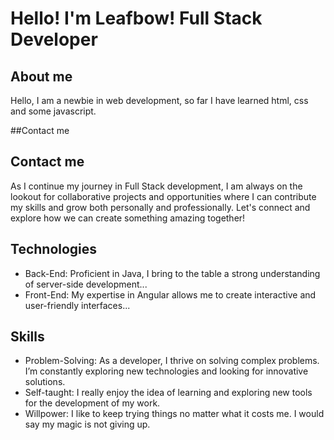 # Hello! I'm Leafbow! Full Stack Developer

## About me
Hello, I am a newbie in web development, so far I have learned html, css and some javascript.

##Contact me
## Contact me
As I continue my journey in Full Stack development, I am always on the lookout for collaborative projects and opportunities where I can contribute my skills and grow both personally and professionally. Let's connect and explore how we can create something amazing together!


## Technologies
- Back-End: Proficient in Java, I bring to the table a strong understanding of server-side development...
- Front-End: My expertise in Angular allows me to create interactive and user-friendly interfaces...

## Skills
- Problem-Solving: As a developer, I thrive on solving complex problems. I’m constantly exploring new technologies and looking for innovative solutions.
- Self-taught: I really enjoy the idea of learning and exploring new tools for the development of my work.
- Willpower: I like to keep trying things no matter what it costs me. I would say my magic is not giving up.
